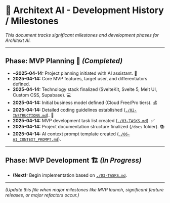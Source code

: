 # **📜 Architext AI - Development History / Milestones**

*This document tracks significant milestones and development phases for Architext AI.*

---

## **Phase: MVP Planning** 🧭 *(Completed)*

* **~2025-04-14:** Project planning initiated with AI assistant. 🤖
* **2025-04-14:** Core MVP features, target user, and differentiators defined.
* **2025-04-14:** Technology stack finalized (SvelteKit, Svelte 5, Melt UI, Custom CSS, Supabase). 💻
* **2025-04-14:** Initial business model defined (Cloud Free/Pro tiers). 💰
* **2025-04-14:** Detailed coding guidelines established ([`./02-INSTRUCTIONS.md`](./02-INSTRUCTIONS.md)). 📐
* **2025-04-14:** MVP development task list created ([`./03-TASKS.md`](./03-TASKS.md)). ✅
* **2025-04-14:** Project documentation structure finalized (`/docs` folder). 📚
* **2025-04-14:** AI context prompt template created ([`./06-AI_CONTEXT_PROMPT.md`](./06-AI_CONTEXT_PROMPT.md)).

---

## **Phase: MVP Development** 🏗️ *(In Progress)*

* **(Next):** Begin implementation based on [`./03-TASKS.md`](./03-TASKS.md).

---

*(Update this file when major milestones like MVP launch, significant feature releases, or major refactors occur.)*